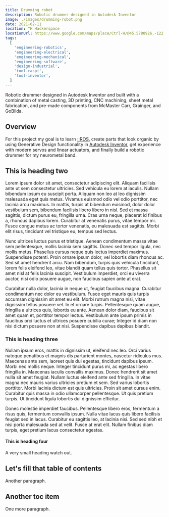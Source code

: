 ```yaml
---
title: Drumming robot
description: Robotic drummer designed in Autodesk Inventor
image: ./images/drumming-robot.png
date: 2021-02-11
location: ^H Hackerspace
locationUrl: https://www.google.com/maps/place/Ctrl-H/@45.5780926,-122.6819841,20.57z
tags:
  [
    'engineering-robotics',
    'engineering-electrical',
    'engineering-mechanical',
    'engineering-software',
    'design-industrial',
    'tool-raspi',
    'tool-inventor',
  ]
---
```


Robotic drummer designed in Autodesk Inventor and built with a combination of metal casting, 3D printing, CNC machining, sheet metal fabrication, and pre-made components from McMaster Carr, Grainger, and GoBilda.

## Overview

For this project my goal is to learn [::ROS](https://www.ros.org/), create parts that look organic by using Generative Design functionality in [Autodesk Inventor](https://www.autodesk.com/products/inventor/), get experience with modern servos and linear actuators, and finally build a robotic drummer for my neurometal band.

## This is heading two

Lorem ipsum dolor sit amet, consectetur adipiscing elit. Aliquam facilisis ante ut sem consectetur ultricies. Sed vehicula eu lorem at iaculis. Nullam bibendum ipsum eu suscipit porta. Aliquam non leo at leo dignissim malesuada eget quis metus. Vivamus euismod odio vel odio porttitor, nec lacinia arcu maximus. In mattis, turpis at bibendum euismod, dolor dolor vestibulum sem, bibendum facilisis libero libero in nisl. Sed et massa sagittis, dictum purus eu, fringilla urna. Cras urna neque, placerat id finibus a, rhoncus dapibus lorem. Curabitur at venenatis purus, vitae tempor mi. Fusce congue metus ac tortor venenatis, eu malesuada est sagittis. Morbi elit risus, tincidunt vel tristique eu, tempus sed lectus.

Nunc ultrices luctus purus et tristique. Aenean condimentum massa vitae sem pellentesque, mollis lacinia sem sagittis. Donec sed tempor ligula, nec mollis metus. Phasellus cursus neque quis lectus imperdiet maximus. Suspendisse potenti. Proin ornare ipsum dolor, vel lobortis diam rhoncus ac. Sed sit amet hendrerit arcu. Nam bibendum, turpis quis vehicula tincidunt, lorem felis eleifend leo, vitae blandit quam tellus quis tortor. Phasellus sit amet nisl at felis lacinia suscipit. Vestibulum imperdiet, orci eu viverra auctor, nisi odio posuere augue, non faucibus sapien ante at erat.

Curabitur nulla dolor, lacinia in neque ut, feugiat faucibus magna. Curabitur condimentum nec dolor eu vestibulum. Fusce eget mauris quis turpis accumsan dignissim sit amet eu elit. Morbi rutrum magna nisi, vitae dignissim tellus posuere vel. In et ornare turpis. Pellentesque quam augue, fringilla a ultrices quis, lobortis eu ante. Aenean dolor diam, faucibus sit amet quam et, porttitor tempor lectus. Vestibulum ante ipsum primis in faucibus orci luctus et ultrices posuere cubilia curae; Integer id diam non nisi dictum posuere non at nisi. Suspendisse dapibus dapibus blandit.

### This is heading three

Nullam ipsum eros, mattis in dignissim ut, eleifend nec leo. Orci varius natoque penatibus et magnis dis parturient montes, nascetur ridiculus mus. Maecenas ante sem, laoreet quis dui egestas, tincidunt dapibus ipsum. Morbi nec mollis neque. Integer tincidunt purus mi, ac egestas libero fringilla in. Maecenas iaculis convallis maximus. Donec hendrerit sit amet nulla sit amet feugiat. Nullam luctus eleifend ante sed fringilla. In vitae magna nec mauris varius ultricies pretium et sem. Sed varius lobortis porttitor. Morbi lacinia dictum est quis ultricies. Proin sit amet cursus enim. Curabitur quis massa in odio ullamcorper pellentesque. Ut quis pretium turpis. Ut tincidunt ligula lobortis dui dignissim efficitur.

Donec molestie imperdiet faucibus. Pellentesque libero eros, fermentum a risus quis, fermentum convallis ipsum. Nulla vitae lacus quis libero facilisis feugiat sed in lacus. Curabitur eu sagittis leo, at lacinia nisi. Sed sed nibh et nisi porta malesuada sed at velit. Fusce at erat elit. Nullam finibus diam turpis, eget pretium lacus consectetur egestas.

#### This is heading four

A very small heading watch out.

## Let's fill that table of contents

Another paragraph.

## Another toc item

One more paragraph.
